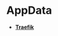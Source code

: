 <!-- generated by markdown-notes-tree -->

# AppData

<!-- optional markdown-notes-tree directory description starts here -->

<!-- optional markdown-notes-tree directory description ends here -->

- [**Traefik**](Traefik)
